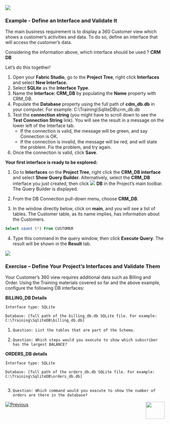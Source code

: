  
![](/academy/Training_Level_1/03_fabric_basic_LU/images/example.png)

### Example - Define an Interface and Validate It

The main business requirement is to display a 360 Customer view which shows a customer’s activities and data. To do so, define an interface that will access the customer’s data.

Considering the information above, which interface should be used ? **CRM DB**

 Let’s do this together!

1. Open your **Fabric Studio**, go to the **Project Tree**, right click **Interfaces** and select **New Interface.**
2. Select **SQLite** as the **Interface Type**.
3. Name the **Interface: CRM_DB** by populating the **Name** property with CRM_DB. 
4. Populate the **Database** property using the full path of **cdm_db.db** in your computer. For example: C:\Training\SqliteDB\crm_db.db
5. Test the **connection string** (you might have to scroll down to see the **Test Connection String** link). You will see the result in a message on the lower left of the Interface tab. 
   - If the connection is valid, the message will be green, and say Connection is OK.
   - If the connection is invalid, the message will be red, and will state the problem. Fix the problem, and try again.  
8. Once the connection is valid, click **Save**.

**Your first interface is ready to be explored:**

1. Go to **Interfaces** on the **Project Tree**, right click the **CRM_DB interface** and select **Show Query Builder**. Alternatively, select the **CRM_DB** interface you just created, then click ![](/academy/Training_Level_1/03_fabric_basic_LU/images/DBicon.png)  **DB**  in the Project’s main toolbar. The Query Builder is displayed.

2. From the DB Connection pull-down menu, choose **CRM_DB**.

3. In the window directly below, click on **main**, and you will see a list of tables. The Customer table, as its name implies, has information about the Customers. 

```sql
Select count (*) From CUSTOMER

```

4. Type this command in the query window, then click **Execute Query**. The result will be shown in the **Result** tab. 
 

![](/academy/Training_Level_1/03_fabric_basic_LU/images/Exercise.png) 

### **Exercise – Define Your Project’s Interfaces and Validate Them**

Your Customer’s 360 view requires additional data such as Billing and Order. Using the Training materials covered so far and the above example, configure the following DB interfaces:

 **BILLING_DB Details**

```
Interface type: SQLite

Database: [full path of the billing_db.db SQLite file. For example: C:\Training\SqliteDB\billing_db.db]

```

1. `Question: List the tables that are part of the Schema.`

2. `Question: Which steps would you execute to show which subscriber has the largest BALANCE?`

   

 **ORDERS_DB details**

```
Interface type: SQLite

Database: [full path of the orders_db.db SQLite file. For example: C:\Training\SqliteDB\orders_db.db]
 
```


3. `Question: Which command would you execute to show the number of orders are there in the database?` 


[![Previous](/articles/images/Previous.png)](/academy/Training_Level_1/03_fabric_basic_LU/03_04_define_the_interfaces.md)[<img align="right" width="60" height="54" src="/articles/images/Next.png">](/academy/Training_Level_1/03_fabric_basic_LU/06_define_the_interfaces_solutions.md)

